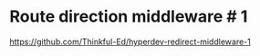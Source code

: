 Route direction middleware # 1
==============================

https://github.com/Thinkful-Ed/hyperdev-redirect-middleware-1